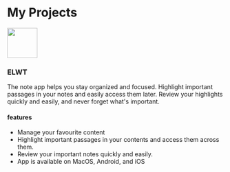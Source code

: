 # My Projects

<img src="https://github.com/mahmoud-eslami/resume/assets/57481226/d30f8e2a-093e-4330-bd0b-f3cf3016023f" width="70" height="70">

### ELWT
The note app helps you stay organized and focused. Highlight important passages in your notes and easily access them later. Review your highlights quickly and easily, and never forget what's important.

#### features
* Manage your favourite content
* Highlight important passages in your contents and access them across them.
* Review your important notes quickly and easily.
* App is available on MacOS, Android, and iOS
